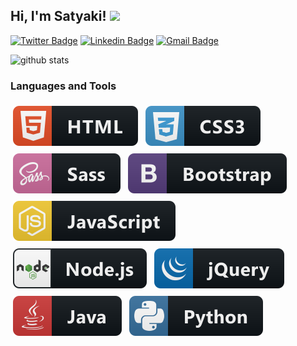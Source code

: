 <h2> Hi, I'm Satyaki! <img src="https://media.giphy.com/media/l3q30eUNaAQO1iFpe/giphy.gif" width="50"></h2>

[![Twitter Badge](https://img.shields.io/badge/-Satyaki-1ca0f1?style=flat-square&logo=twitter&logoColor=white&link=https://twitter.com/satyaki07)](https://twitter.com/satyaki_07)  [![Linkedin Badge](https://img.shields.io/badge/satyaki07-blue?style=flat-square&logo=Linkedin&logoColor=white&link=https://www.linkedin.com/in/satyaki07//)](https://www.linkedin.com/in/satyaki07/) [![Gmail Badge](https://img.shields.io/badge/-satyakibose98@gmail.com-c14438?style=flat-square&logo=Gmail&logoColor=white&link=mailto:satyakibose98@gmail.com)](mailto:satyakibose98@gmail.com)


![github stats](https://github-readme-stats.vercel.app/api?username=satyaki07&show_icons=true)

### Languages and Tools




<p align="left">
  
  
  <img src="https://raw.githubusercontent.com/satyaki07/satyaki07/master/svg/html.svg" alt="html5" style="vertical-align:top; margin:6px 4px">
  
  <img src="https://raw.githubusercontent.com/satyaki07/satyaki07/master/svg/css3.svg" alt="css3" style="vertical-align:top; margin:6px 4px">
  
  <img src="https://raw.githubusercontent.com/satyaki07/satyaki07/master/svg/sass.svg" alt="sass" style="vertical-align:top; margin:6px 4px">
  
  <img src="https://raw.githubusercontent.com/satyaki07/satyaki07/master/svg/bootstrap.svg" alt="bootstrap" style="vertical-align:top; margin:6px 4px">
  
  <img src="https://raw.githubusercontent.com/satyaki07/satyaki07/master/svg/js.svg" alt="js" style="vertical-align:top; margin:6px 4px">
  <br/>
  
  <img src="https://raw.githubusercontent.com/satyaki07/satyaki07/master/svg/nodejs.svg" alt="nodejs" style="vertical-align:top; margin:6px 4px">
  
  <img src="https://raw.githubusercontent.com/satyaki07/satyaki07/master/svg/jquery.svg" alt="jquery" style="vertical-align:top; margin:6px 4px">
  
  <img src="https://raw.githubusercontent.com/satyaki07/satyaki07/master/svg/java.svg" alt="java" style="vertical-align:top; margin:6px 4px">
  
  <img src="https://raw.githubusercontent.com/satyaki07/satyaki07/master/svg/python.svg" alt="python" style="vertical-align:top; margin:6px 4px">
  </a>

</p>
